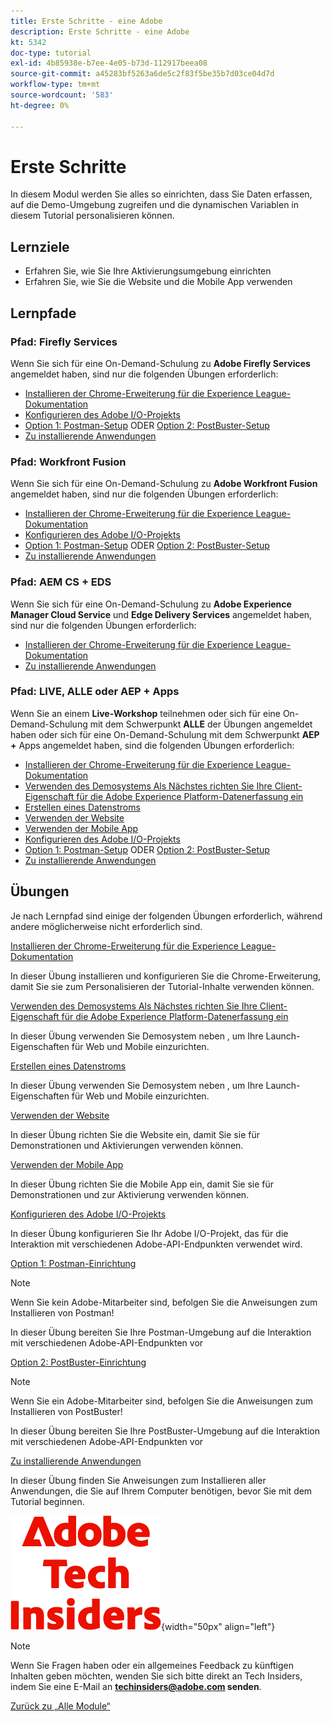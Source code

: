 ```yaml
---
title: Erste Schritte - eine Adobe
description: Erste Schritte - eine Adobe
kt: 5342
doc-type: tutorial
exl-id: 4b85938e-b7ee-4e05-b73d-112917beea08
source-git-commit: a45283bf5263a6de5c2f83f5be35b7d03ce04d7d
workflow-type: tm+mt
source-wordcount: '583'
ht-degree: 0%

---
```


# Erste Schritte

In diesem Modul werden Sie alles so einrichten, dass Sie Daten erfassen, auf die Demo-Umgebung zugreifen und die dynamischen Variablen in diesem Tutorial personalisieren können.

## Lernziele

- Erfahren Sie, wie Sie Ihre Aktivierungsumgebung einrichten
- Erfahren Sie, wie Sie die Website und die Mobile App verwenden

## Lernpfade

### Pfad: Firefly Services

Wenn Sie sich für eine On-Demand-Schulung zu **Adobe Firefly Services** angemeldet haben, sind nur die folgenden Übungen erforderlich:

- [Installieren der Chrome-Erweiterung für die Experience League-Dokumentation](./ex1.md)
- [Konfigurieren des Adobe I/O-Projekts](./ex6.md)
- [Option 1: Postman-Setup](./ex7.md) ODER [Option 2: PostBuster-Setup](./ex8.md)
- [Zu installierende Anwendungen](./ex9.md)

### Pfad: Workfront Fusion

Wenn Sie sich für eine On-Demand-Schulung zu **Adobe Workfront Fusion** angemeldet haben, sind nur die folgenden Übungen erforderlich:

- [Installieren der Chrome-Erweiterung für die Experience League-Dokumentation](./ex1.md)
- [Konfigurieren des Adobe I/O-Projekts](./ex6.md)
- [Option 1: Postman-Setup](./ex7.md) ODER [Option 2: PostBuster-Setup](./ex8.md)
- [Zu installierende Anwendungen](./ex9.md)

### Pfad: AEM CS + EDS

Wenn Sie sich für eine On-Demand-Schulung zu **Adobe Experience Manager Cloud Service** und **Edge Delivery Services** angemeldet haben, sind nur die folgenden Übungen erforderlich:

- [Installieren der Chrome-Erweiterung für die Experience League-Dokumentation](./ex1.md)
- [Zu installierende Anwendungen](./ex9.md)

### Pfad: LIVE, ALLE oder AEP + Apps

Wenn Sie an einem **Live-Workshop** teilnehmen oder sich für eine On-Demand-Schulung mit dem Schwerpunkt **ALLE** der Übungen angemeldet haben oder sich für eine On-Demand-Schulung mit dem Schwerpunkt **AEP +** Apps angemeldet haben, sind die folgenden Übungen erforderlich:

- [Installieren der Chrome-Erweiterung für die Experience League-Dokumentation](./ex1.md)
- [Verwenden des Demosystems Als Nächstes richten Sie Ihre Client-Eigenschaft für die Adobe Experience Platform-Datenerfassung ein](./ex2.md)
- [Erstellen eines Datenstroms](./ex3.md)
- [Verwenden der Website](./ex4.md)
- [Verwenden der Mobile App](./ex5.md)
- [Konfigurieren des Adobe I/O-Projekts](./ex6.md)
- [Option 1: Postman-Setup](./ex7.md) ODER [Option 2: PostBuster-Setup](./ex8.md)
- [Zu installierende Anwendungen](./ex9.md)

## Übungen

Je nach Lernpfad sind einige der folgenden Übungen erforderlich, während andere möglicherweise nicht erforderlich sind.

[Installieren der Chrome-Erweiterung für die Experience League-Dokumentation](./ex1.md)

In dieser Übung installieren und konfigurieren Sie die Chrome-Erweiterung, damit Sie sie zum Personalisieren der Tutorial-Inhalte verwenden können.

[Verwenden des Demosystems Als Nächstes richten Sie Ihre Client-Eigenschaft für die Adobe Experience Platform-Datenerfassung ein](./ex2.md)

In dieser Übung verwenden Sie Demosystem neben , um Ihre Launch-Eigenschaften für Web und Mobile einzurichten.

[Erstellen eines Datenstroms](./ex3.md)

In dieser Übung verwenden Sie Demosystem neben , um Ihre Launch-Eigenschaften für Web und Mobile einzurichten.

[Verwenden der Website](./ex4.md)

In dieser Übung richten Sie die Website ein, damit Sie sie für Demonstrationen und Aktivierungen verwenden können.

[Verwenden der Mobile App](./ex5.md)

In dieser Übung richten Sie die Mobile App ein, damit Sie sie für Demonstrationen und zur Aktivierung verwenden können.

[Konfigurieren des Adobe I/O-Projekts](./ex6.md)

In dieser Übung konfigurieren Sie Ihr Adobe I/O-Projekt, das für die Interaktion mit verschiedenen Adobe-API-Endpunkten verwendet wird.

[Option 1: Postman-Einrichtung](./ex7.md)

>[!NOTE]
>
>Wenn Sie kein Adobe-Mitarbeiter sind, befolgen Sie die Anweisungen zum Installieren von Postman!

In dieser Übung bereiten Sie Ihre Postman-Umgebung auf die Interaktion mit verschiedenen Adobe-API-Endpunkten vor

[Option 2: PostBuster-Einrichtung](./ex8.md)

>[!NOTE]
>
>Wenn Sie ein Adobe-Mitarbeiter sind, befolgen Sie die Anweisungen zum Installieren von PostBuster!

In dieser Übung bereiten Sie Ihre PostBuster-Umgebung auf die Interaktion mit verschiedenen Adobe-API-Endpunkten vor

[Zu installierende Anwendungen](./ex9.md)

In dieser Übung finden Sie Anweisungen zum Installieren aller Anwendungen, die Sie auf Ihrem Computer benötigen, bevor Sie mit dem Tutorial beginnen.

![Tech Insiders](./../../../assets/images/techinsiders.png){width="50px" align="left"}

>[!NOTE]
>
>Wenn Sie Fragen haben oder ein allgemeines Feedback zu künftigen Inhalten geben möchten, wenden Sie sich bitte direkt an Tech Insiders, indem Sie eine E-Mail an **techinsiders@adobe.com senden**.

[Zurück zu „Alle Module“](../../../overview.md)
